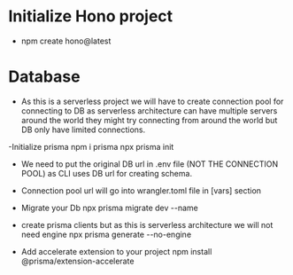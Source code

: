 # Initialize Hono project 
- npm create hono@latest

# Database
- As this is a serverless project we will have to create connection pool for connecting to DB as serverless architecture can have multiple servers around the world they might try connecting from around the world but DB only have limited connections.

-Initialize prisma 
npm i prisma
npx prisma init 

- We need to put the original DB url in .env file (NOT THE CONNECTION POOL) as CLI uses DB url for creating schema.
- Connection pool url will go into wrangler.toml file in [vars] section 

- Migrate your Db
npx prisma migrate dev --name <migration name>

- create prisma clients but as this is serverless architecture we will not need engine 
npx prisma generate --no-engine

- Add accelerate extension to your project 
npm install @prisma/extension-accelerate